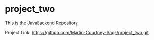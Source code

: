# project_two
This is the JavaBackend Repository

Project Link: https://github.com/Martin-Courtney-Sage/project_two.git
